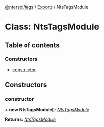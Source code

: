[@ntersol/tags](../README.md) / [Exports](../modules.md) / NtsTagsModule

# Class: NtsTagsModule

## Table of contents

### Constructors

- [constructor](ntstagsmodule.md#constructor)

## Constructors

### constructor

\+ **new NtsTagsModule**(): [*NtsTagsModule*](ntstagsmodule.md)

**Returns:** [*NtsTagsModule*](ntstagsmodule.md)
